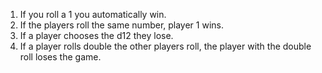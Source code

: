 1. If you roll a 1 you automatically win.
2. If the players roll the same number, player 1 wins.
3. If a player chooses the d12 they lose.
4. If a player rolls double the other players roll, the player with the double roll loses the game. 
